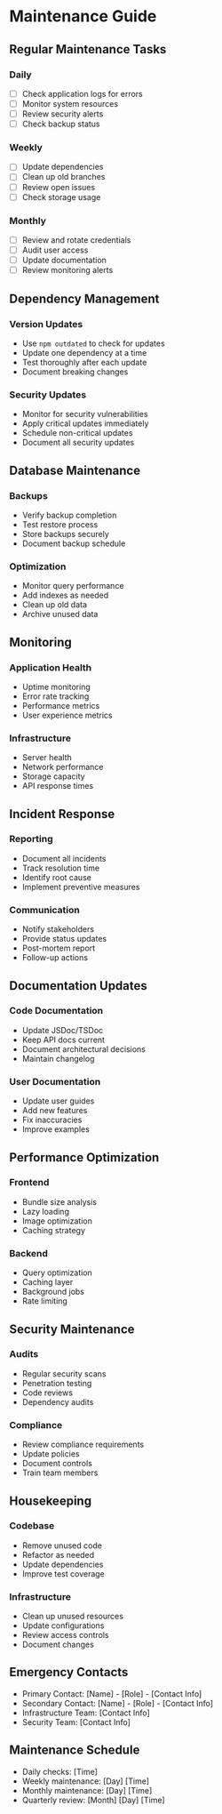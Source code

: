 # Maintenance Guide

## Regular Maintenance Tasks

### Daily
- [ ] Check application logs for errors
- [ ] Monitor system resources
- [ ] Review security alerts
- [ ] Check backup status

### Weekly
- [ ] Update dependencies
- [ ] Clean up old branches
- [ ] Review open issues
- [ ] Check storage usage

### Monthly
- [ ] Review and rotate credentials
- [ ] Audit user access
- [ ] Update documentation
- [ ] Review monitoring alerts

## Dependency Management

### Version Updates
- Use `npm outdated` to check for updates
- Update one dependency at a time
- Test thoroughly after each update
- Document breaking changes

### Security Updates
- Monitor for security vulnerabilities
- Apply critical updates immediately
- Schedule non-critical updates
- Document all security updates

## Database Maintenance

### Backups
- Verify backup completion
- Test restore process
- Store backups securely
- Document backup schedule

### Optimization
- Monitor query performance
- Add indexes as needed
- Clean up old data
- Archive unused data

## Monitoring

### Application Health
- Uptime monitoring
- Error rate tracking
- Performance metrics
- User experience metrics

### Infrastructure
- Server health
- Network performance
- Storage capacity
- API response times

## Incident Response

### Reporting
- Document all incidents
- Track resolution time
- Identify root cause
- Implement preventive measures

### Communication
- Notify stakeholders
- Provide status updates
- Post-mortem report
- Follow-up actions

## Documentation Updates

### Code Documentation
- Update JSDoc/TSDoc
- Keep API docs current
- Document architectural decisions
- Maintain changelog

### User Documentation
- Update user guides
- Add new features
- Fix inaccuracies
- Improve examples

## Performance Optimization

### Frontend
- Bundle size analysis
- Lazy loading
- Image optimization
- Caching strategy

### Backend
- Query optimization
- Caching layer
- Background jobs
- Rate limiting

## Security Maintenance

### Audits
- Regular security scans
- Penetration testing
- Code reviews
- Dependency audits

### Compliance
- Review compliance requirements
- Update policies
- Document controls
- Train team members

## Housekeeping

### Codebase
- Remove unused code
- Refactor as needed
- Update dependencies
- Improve test coverage

### Infrastructure
- Clean up unused resources
- Update configurations
- Review access controls
- Document changes

## Emergency Contacts
- Primary Contact: [Name] - [Role] - [Contact Info]
- Secondary Contact: [Name] - [Role] - [Contact Info]
- Infrastructure Team: [Contact Info]
- Security Team: [Contact Info]

## Maintenance Schedule
- Daily checks: [Time]
- Weekly maintenance: [Day] [Time]
- Monthly maintenance: [Day] [Time]
- Quarterly review: [Month] [Day] [Time]

